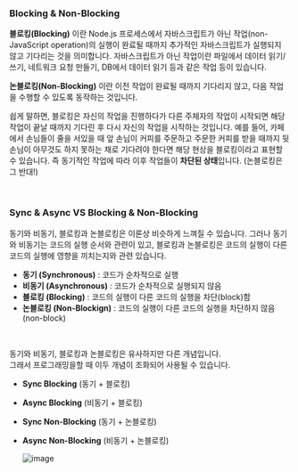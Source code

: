 ### Blocking & Non-Blocking

**블로킹(Blocking)** 이란 Node.js 프로세스에서 자바스크립트가 아닌 작업(non-JavaScript operation)의 실행이 완료될 때까지 추가적인 자바스크립트가 실행되지 않고 기다리는 것을 의미합니다. 자바스크립트가 아닌 작업이란 파일에서 데이터 읽기/쓰기, 네트워크 요청 만들기, DB에서 데이터 읽기 등과 같은 작업 등이 있습니다.

**논블로킹(Non-Blocking)** 이란 이전 작업이 완료될 때까지 기다리지 않고, 다음 작업을 수행할 수 있도록 동작하는 것입니다.

쉽게 말하면, 블로킹은 자신의 작업을 진행하다가 다른 주체자의 작업이 시작되면 해당 작업이 끝날 때까지 기다린 후 다시 자신의 작업을 시작하는 것입니다. 예를 들어, 카페에서 손님들이 줄을 서있을 때 앞 손님이 커피를 주문하고 주문한 커피를 받을 때까지 뒷 손님이 아무것도 하지 못하는 채로 기다려야 한다면 해당 현상을 블로킹이라고 표현할 수 있습니다. 즉 동기적인 작업에 따라 이후 작업들이 **차단된 상태**입니다. (논블로킹은 그 반대!)

<br /> 

### Sync & Async VS Blocking & Non-Blocking

동기와 비동기, 블로킹과 논블로킹은 이론상 비슷하게 느껴질 수 있습니다. 그러나 동기와 비동기는 코드의 실행 순서와 관련이 있고, 블로킹과 논블로킹은 코드의 실행이 다른 코드의 실행에 영향을 끼치는지와 관련 있습니다.

- **동기 (Synchronous)** : 코드가 순차적으로 실행
- **비동기 (Asynchronous)** : 코드가 순차적으로 실행되지 않음
- **블로킹 (Blocking)** : 코드의 실행이 다른 코드의 실행을 차단(block)함
- **논블로킹 (Non-Blockign)** : 코드의 실행이 다른 코드의 실행을 차단하지 않음(non-block)

<br />

동기와 비동기, 블로킹과 논블로킹은 유사하지만 다른 개념입니다.<br />
그래서 프로그래밍을할 때 이두 개념이 조화되어 사용될 수 있습니다.

- **Sync Blocking** (동기 + 블로킹)
- **Async Blocking** (비동기 + 블로킹)
- **Sync Non-Blocking** (동기 + 논블로킹)
- **Async Non-Blocking** (비동기 + 논블로킹)

  ![image](https://github.com/CS-TeamStudy/CS_Study_for_Interview/assets/116873887/b9f97fce-e90a-43a5-b984-3069c4db6957)
